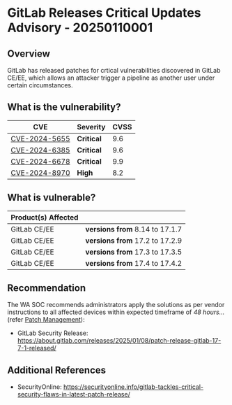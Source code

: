 # GitLab Releases Critical Updates Advisory - 20250110001

## Overview

GitLab has released patches for crtical vulnerabilities discovered in GitLab CE/EE, which allows an attacker trigger a pipeline as another user under certain circumstances.

## What is the vulnerability?

| CVE                                                             | Severity     | CVSS |
| --------------------------------------------------------------- | ------------ | ---- |
| [CVE-2024-5655](https://nvd.nist.gov/vuln/detail/CVE-2024-5655) | **Critical** | 9.6  |
| [CVE-2024-6385](https://nvd.nist.gov/vuln/detail/CVE-2024-6385) | **Critical** | 9.6  |
| [CVE-2024-6678](https://nvd.nist.gov/vuln/detail/CVE-2024-6678) | **Critical** | 9.9  |
| [CVE-2024-8970](https://nvd.nist.gov/vuln/detail/CVE-2024-8970) | **High**     | 8.2  |

## What is vulnerable?

| Product(s) Affected |                                   |
| ------------------- | --------------------------------- |
| GitLab CE/EE        | **versions from** 8.14 to 17.1.7  |
| GitLab CE/EE        | **versions from** 17.2 to 17.2.9  |
| GitLab CE/EE        | **versions from** 17.3 to 17.3.5  |
| GitLab CE/EE        | **versions from** 17.4 to 17.4.2  |

## Recommendation

The WA SOC recommends administrators apply the solutions as per vendor instructions to all affected devices within expected timeframe of *48 hours...* (refer [Patch Management](../guidelines/patch-management.md)):

- GitLab Security Release: <https://about.gitlab.com/releases/2025/01/08/patch-release-gitlab-17-7-1-released/>

## Additional References

- SecurityOnline: <https://securityonline.info/gitlab-tackles-critical-security-flaws-in-latest-patch-release/>
